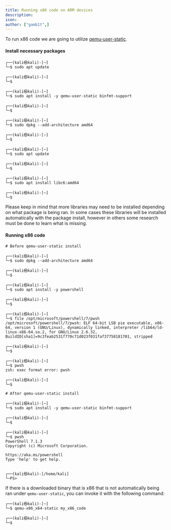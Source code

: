 ```yaml
---
title: Running x86 code on ARM devices
description:
icon:
author: ["gamb1t",]
---
```


To run x86 code we are going to utilize [qemu-user-static](https://wiki.debian.org/QemuUserEmulation).

#### Install necessary packages

```console
┌──(kali㉿kali)-[~]
└─$ sudo apt update

┌──(kali㉿kali)-[~]
└─$

┌──(kali㉿kali)-[~]
└─$ sudo apt install -y qemu-user-static binfmt-support

┌──(kali㉿kali)-[~]
└─$

┌──(kali㉿kali)-[~]
└─$ sudo dpkg --add-architecture amd64

┌──(kali㉿kali)-[~]
└─$

┌──(kali㉿kali)-[~]
└─$ sudo apt update

┌──(kali㉿kali)-[~]
└─$

┌──(kali㉿kali)-[~]
└─$ sudo apt install libc6:amd64

┌──(kali㉿kali)-[~]
└─$
```

Please keep in mind that more libraries may need to be installed depending on what package is being ran. In some cases these libraries will be installed automatically with the package install, however in others some research must be done to learn what is missing.

#### Running x86 code

```console
# Before qemu-user-static install

┌──(kali㉿kali)-[~]
└─$ sudo dpkg --add-architecture amd64

┌──(kali㉿kali)-[~]
└─$

┌──(kali㉿kali)-[~]
└─$ sudo apt install -y powershell

┌──(kali㉿kali)-[~]
└─$

┌──(kali㉿kali)-[~]
└─$ file /opt/microsoft/powershell/7/pwsh
/opt/microsoft/powershell/7/pwsh: ELF 64-bit LSB pie executable, x86-64, version 1 (GNU/Linux), dynamically linked, interpreter /lib64/ld-linux-x86-64.so.2, for GNU/Linux 2.6.32, BuildID[sha1]=9c3feab2531f770c71d023f031faf37758181701, stripped

┌──(kali㉿kali)-[~]
└─$

┌──(kali㉿kali)-[~]
└─$ pwsh
zsh: exec format error: pwsh

┌──(kali㉿kali)-[~]
└─$

# After qemu-user-static install

┌──(kali㉿kali)-[~]
└─$ sudo apt install -y qemu-user-static binfmt-support

┌──(kali㉿kali)-[~]
└─$

┌──(kali㉿kali)-[~]
└─$ pwsh
PowerShell 7.1.3
Copyright (c) Microsoft Corporation.

https://aka.ms/powershell
Type 'help' to get help.


┌──(kali㉿kali)-[/home/kali]
└─PS>
```

If there is a downloaded binary that is x86 that is not automatically being ran under `qemu-user-static`, you can invoke it with the following command:

```console
┌──(kali㉿kali)-[~]
└─$ qemu-x86_x64-static my_x86_code

┌──(kali㉿kali)-[~]
└─$
```
